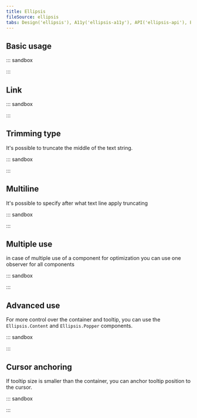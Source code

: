 ```yaml
---
title: Ellipsis
fileSource: ellipsis
tabs: Design('ellipsis'), A11y('ellipsis-a11y'), API('ellipsis-api'), Example('ellipsis-code'), Changelog('ellipsis-changelog')
---
```


## Basic usage

::: sandbox

<script lang="tsx">
  export Demo from './examples/basic_usage.tsx';
</script>

:::

## Link

::: sandbox

<script lang="tsx">
  export Demo from './examples/link.tsx';
</script>

:::

## Trimming type

It's possible to truncate the middle of the text string.

::: sandbox

<script lang="tsx">
  export Demo from './examples/trimming_type.tsx';
</script>

:::

## Multiline

It's possible to specify after what text line apply truncating

::: sandbox

<script lang="tsx">
  export Demo from './examples/multiline.tsx';
</script>

:::

## Multiple use

in case of multiple use of a component for optimization you can use one observer for all components

::: sandbox

<script lang="tsx">
  export Demo from './examples/multiple_use.tsx';
</script>

:::

## Advanced use

For more control over the container and tooltip, you can use the `Ellipsis.Content` and `Ellipsis.Popper` components.

::: sandbox

<script lang="tsx">
  export Demo from './examples/advanced_use.tsx';
</script>

:::

## Cursor anchoring

If tooltip size is smaller than the container, you can anchor tooltip position to the cursor.

::: sandbox

<script lang="tsx">
  export Demo from './examples/tooltip-cursor-anchoring.tsx';
</script>

:::